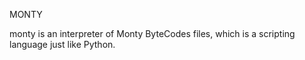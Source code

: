 MONTY

monty is an interpreter of Monty ByteCodes files,
which is a scripting language just like Python.
